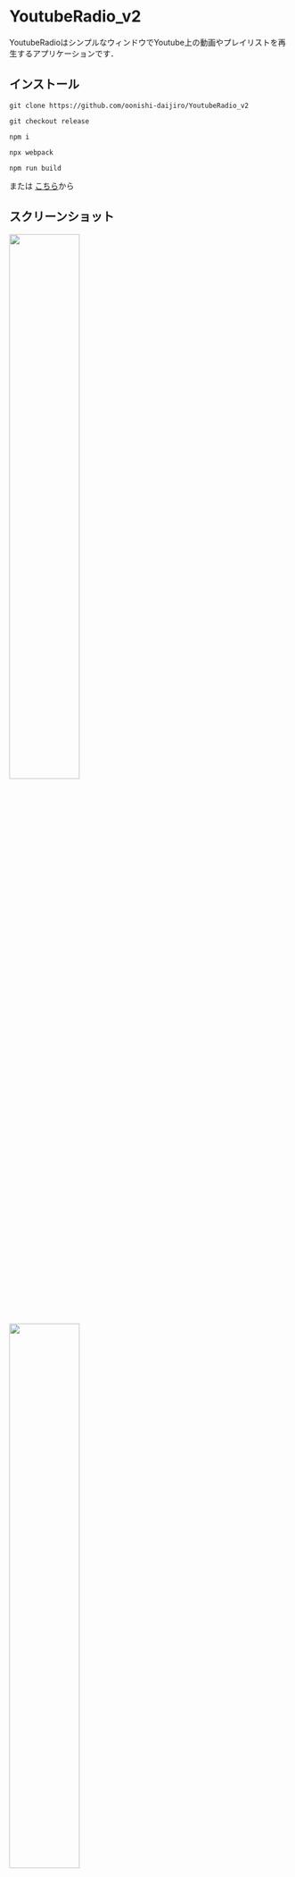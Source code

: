 # YoutubeRadio_v2
YoutubeRadioはシンプルなウィンドウでYoutube上の動画やプレイリストを再生するアプリケーションです．

## インストール
```
git clone https://github.com/oonishi-daijiro/YoutubeRadio_v2
```
```
git checkout release
```
```
npm i
```
```
npx webpack
```
```
npm run build
```
または
<a href="https://github.com/oonishi-daijiro/YoutubeRadio_v2/releases/download/YoutubeRadio_v2_2.0/YoutubeRadio.Setup.2.0.0.exe">こちら</a>から
## スクリーンショット
<img src="https://github.com/oonishi-daijiro/YoutubeRadio_v2/assets/72515127/c25c782a-0032-4998-99fe-a52eb4d673c7" width='50%'>

<img src="https://github.com/oonishi-daijiro/YoutubeRadio_v2/assets/72515127/b6a1044f-40e0-4477-9817-6675b40c5f75" width='50%'>


